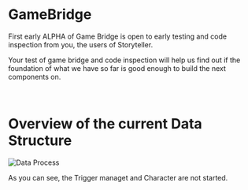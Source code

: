 # GameBridge

First early ALPHA of Game Bridge is open to early testing and code inspection from you, the users of Storyteller.

Your test of game bridge and code inspection will help us find out if the foundation of what we have so far is good enough to build the next components on.

  <br>

<h1>
  Overview of the current Data Structure
  </h1>

<img src="https://i.imgur.com/CIhq9V1.png" alt="Data Process">
  
<br>

 As you can see, the Trigger managet and Character are not started.
